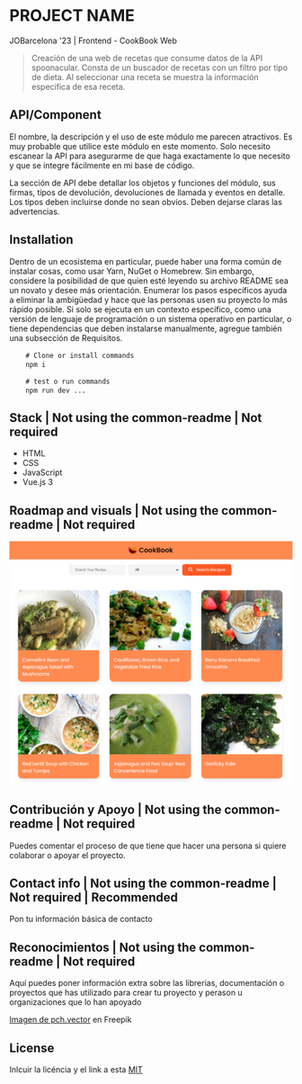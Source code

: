 # PROJECT NAME

JOBarcelona '23 | Frontend - CookBook Web

> Creación de una web de recetas que consume datos de la API spoonacular. Consta de un buscador de recetas con un filtro por tipo de dieta. Al seleccionar una receta se muestra la información especifica de esa receta.

## API/Component

El nombre, la descripción y el uso de este módulo me parecen atractivos. Es muy probable que utilice este módulo en este momento. Solo necesito escanear la API para asegurarme de que haga exactamente lo que necesito y que se integre fácilmente en mi base de código.

La sección de API debe detallar los objetos y funciones del módulo, sus firmas, tipos de devolución, devoluciones de llamada y eventos en detalle. Los tipos deben incluirse donde no sean obvios. Deben dejarse claras las advertencias.

## Installation

Dentro de un ecosistema en particular, puede haber una forma común de instalar cosas, como usar Yarn, NuGet o Homebrew. Sin embargo, considere la posibilidad de que quien esté leyendo su archivo README sea un novato y desee más orientación. Enumerar los pasos específicos ayuda a eliminar la ambigüedad y hace que las personas usen su proyecto lo más rápido posible. Si solo se ejecuta en un contexto específico, como una versión de lenguaje de programación o un sistema operativo en particular, o tiene dependencias que deben instalarse manualmente, agregue también una subsección de Requisitos.

```shell
    # Clone or install commands
    npm i
```

```shell
    # test o run commands
    npm run dev ...
```

## Stack | Not using the common-readme | Not required

- HTML
- CSS
- JavaScript
- Vue.js 3

## Roadmap and visuals | Not using the common-readme | Not required

<img src="./src/icons/cookbook01.png" alt="cookbook screenshoot">

## Contribución y Apoyo | Not using the common-readme | Not required

Puedes comentar el proceso de que tiene que hacer una persona si quiere colaborar o apoyar el proyecto.

## Contact info | Not using the common-readme | Not required | Recommended

Pon tu información básica de contacto

## Reconocimientos | Not using the common-readme | Not required

Aquí puedes poner información extra sobre las librerias, documentación o proyectos que has utilizado para crear tu proyecto y perason u organizaciones que lo han apoyado

<a href="https://www.freepik.es/vector-gratis/compra-bolsas-papel-o-plastico-canasta-productos-como-leche-pan-desayunos-conjunto-ilustracion-dibujos-animados_20827894.htm#query=cesta%20ingredientes&position=9&from_view=search&track=ais">Imagen de pch.vector</a> en Freepik

## License

Inlcuir la licéncia y el link a esta
[MIT](https://opensource.org/licenses/MIT)
